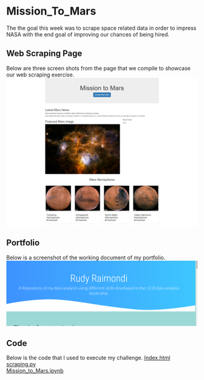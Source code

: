 # Mission_To_Mars
The the goal this week was to scrape space related data in order to impress NASA with the end goal of improving our chances of being hired.

## Web Scraping Page
Below are three screen shots from the page that we compile to showcase our web scraping exercise.
![MTM](https://github.com/RudyR32/Mission_To_Mars/blob/master/Mission_to_Mars_Fullpage.png)

## Portfolio
Below is a screenshot of the working document of my portfolio.
![Portfolio](https://github.com/RudyR32/Mission_To_Mars/blob/master/Rudy_Portfolio_First_Attempt.png)

## Code
Below is the code that I used to execute my challenge.
[Index.html](https://github.com/RudyR32/Mission_To_Mars/blob/master/apps/templates/index.html)<br/>
[scraping.py](https://github.com/RudyR32/Mission_To_Mars/blob/master/scraping.py)<br/>
[Mission_to_Mars.ipynb](https://github.com/RudyR32/Mission_To_Mars/blob/master/Mission_to_Mars.ipynb)

